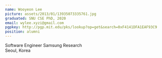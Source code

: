 ```yaml
---
name: Wooyeon Lee
picture: assets/2013/01/13935073335761.jpg
graduated: SNU CSE PhD, 2020  
email: wylee.xyzi@gmail.com
pgpkey: http://pgp.mit.edu/pks/lookup?op=get&search=0xF4141DFA1EAF93C9  
position: alumni
---
```

Software Engineer
Samsung Research  
Seoul, Korea  
